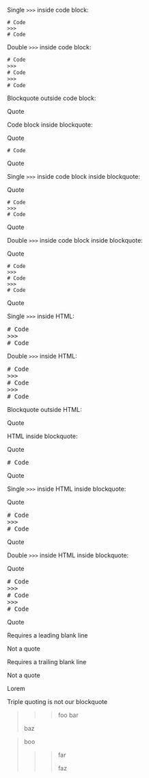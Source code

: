 Single `>>>` inside code block:

```
# Code
>>>
# Code
```

Double `>>>` inside code block:

```txt
# Code
>>>
# Code
>>>
# Code
```

Blockquote outside code block:

>>>
Quote
>>>

Code block inside blockquote:

>>>
Quote

```
# Code
```

Quote
>>>

Single `>>>` inside code block inside blockquote:

>>>
Quote

```
# Code
>>>
# Code
```

Quote
>>>

Double `>>>` inside code block inside blockquote:

>>>
Quote

```
# Code
>>>
# Code
>>>
# Code
```

Quote
>>>

Single `>>>` inside HTML:

<pre>
# Code
>>>
# Code
</pre>

Double `>>>` inside HTML:

<pre>
# Code
>>>
# Code
>>>
# Code
</pre>

Blockquote outside HTML:

>>>
Quote
>>>

HTML inside blockquote:

>>>
Quote

<pre>
# Code
</pre>

Quote
>>>

Single `>>>` inside HTML inside blockquote:

>>>
Quote

<pre>
# Code
>>>
# Code
</pre>

Quote
>>>

Double `>>>` inside HTML inside blockquote:

>>>
Quote

<pre>
# Code
>>>
# Code
>>>
# Code
</pre>

Quote
>>>

Requires a leading blank line
>>>
Not a quote
>>>

Requires a trailing blank line

>>>
Not a quote
>>>
Lorem

Triple quoting is not our blockquote

>>> foo
>>> bar
>>>
> baz

> boo
>>> far
>>>
>>> faz
